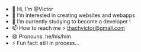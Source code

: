 - 👋 Hi, I’m @Victor
- 👀 I’m interested in creating websites and webapps
- 🌱 I’m currently studying to become a developer !
- 📫 How to reach me > thachvictor@gmail.com
- 😄 Pronouns: he/his/him
- ⚡ Fun fact: still in process... 

<!---
Valtenas/Valtenas is a ✨ special ✨ repository because its `README.md` (this file) appears on your GitHub profile.
You can click the Preview link to take a look at your changes.
--->
